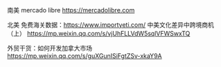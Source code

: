 南美
mercado libre https://mercadolibre.com


北美
免费海关数据：https://www.importyeti.com/
中美文化差异中跨境商机（上） https://mp.weixin.qq.com/s/vjUhFLLVdW5sqlVFWSwxTQ

外贸干货：如何开发加拿大市场 https://mp.weixin.qq.com/s/guXGunISiFgtZSv-xkaY9A